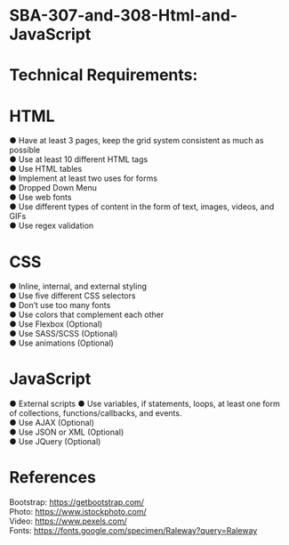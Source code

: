 # SBA-307-and-308-Html-and-JavaScript

# Technical Requirements:
# HTML
● Have at least 3 pages, keep the grid system consistent as much as possible<br>
● Use at least 10 different HTML tags<br>
● Use HTML tables<br>
● Implement at least two uses for forms<br>
● Dropped Down Menu<br>
● Use web fonts<br>
● Use different types of content in the form of text, images, videos, and GIFs<br>
● Use regex validation<br>

# CSS
● Inline, internal, and external styling<br>
● Use five different CSS selectors<br>
● Don’t use too many fonts<br>
● Use colors that complement each other<br>
● Use Flexbox (Optional)<br>
● Use SASS/SCSS (Optional)<br>
● Use animations (Optional)<br>

# JavaScript
● External scripts
● Use variables, if statements, loops, at least one form of collections, functions/callbacks, and events.<br>
● Use AJAX (Optional)<br>
● Use JSON or XML (Optional)<br>
● Use JQuery (Optional)<br>

# References
Bootstrap: https://getbootstrap.com/ <br>
Photo: https://www.istockphoto.com/ <br>
Video: https://www.pexels.com/ <br>
Fonts: https://fonts.google.com/specimen/Raleway?query=Raleway <br>